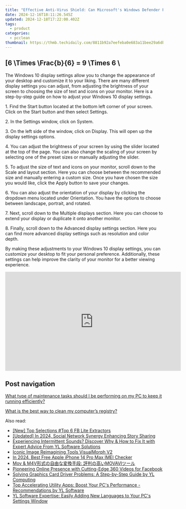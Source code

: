 ```yaml
---
title: "Effective Anti-Virus Shield: Can Microsoft's Windows Defender Prevent Malware Threats?"
date: 2024-12-16T18:11:26.545Z
updated: 2024-12-18T17:22:00.402Z
tags:
  - product
categories:
  - pcclean
thumbnail: https://thmb.techidaily.com/8811b92a7eefeba0e683a11bee29a6db304b4d3eeed54950f10cd7a4ce1787b2.jpg
---
```


## \[6 \Times \Frac{b}{6} = 9 \Times 6 \

The Windows 10 display settings allow you to change the appearance of your desktop and customize it to your liking. There are many different display settings you can adjust, from adjusting the brightness of your screen to choosing the size of text and icons on your monitor. Here is a step-by-step guide on how to adjust your Windows 10 display settings. 

1\. Find the Start button located at the bottom left corner of your screen. Click on the Start button and then select Settings.

2\. In the Settings window, click on System.

3\. On the left side of the window, click on Display. This will open up the display settings options. 

4\. You can adjust the brightness of your screen by using the slider located at the top of the page. You can also change the scaling of your screen by selecting one of the preset sizes or manually adjusting the slider.

5\. To adjust the size of text and icons on your monitor, scroll down to the Scale and layout section. Here you can choose between the recommended size and manually entering a custom size. Once you have chosen the size you would like, click the Apply button to save your changes.

6\. You can also adjust the orientation of your display by clicking the dropdown menu located under Orientation. You have the options to choose between landscape, portrait, and rotated.

7\. Next, scroll down to the Multiple displays section. Here you can choose to extend your display or duplicate it onto another monitor.

8\. Finally, scroll down to the Advanced display settings section. Here you can find more advanced display settings such as resolution and color depth. 

By making these adjustments to your Windows 10 display settings, you can customize your desktop to fit your personal preference. Additionally, these settings can help improve the clarity of your monitor for a better viewing experience.

<!-- affiliate ads begin -->
<iframe width="560" height="315" src="https://www.youtube.com/embed/U6lCtLUeROA?si=se6OFuis9JpcTGJf" title="YouTube video player" frameborder="0" allow="accelerometer; autoplay; clipboard-write; encrypted-media; gyroscope; picture-in-picture; web-share" referrerpolicy="strict-origin-when-cross-origin" allowfullscreen></iframe>
<!-- affiliate ads end -->

## Post navigation

[What type of maintenance tasks should I be performing on my PC to keep it running efficiently?](https://tools.techidaily.com/pcclean/products/)

[What is the best way to clean my computer’s registry?](https://tools.techidaily.com/pcclean/products/)

<ins class="adsbygoogle"
     style="display:block"
     data-ad-format="autorelaxed"
     data-ad-client="ca-pub-7571918770474297"
     data-ad-slot="1223367746"></ins>

<ins class="adsbygoogle"
     style="display:block"
     data-ad-client="ca-pub-7571918770474297"
     data-ad-slot="8358498916"
     data-ad-format="auto"
     data-full-width-responsive="true"></ins>

<span class="atpl-alsoreadstyle">Also read:</span>
<div><ul>
<li><a href="https://facebook-clips.techidaily.com/new-top-selections-top-6-fb-lite-extractors/"><u>[New] Top Selections #Top 6 FB Lite Extractors</u></a></li>
<li><a href="https://facebook-video-files.techidaily.com/updated-in-2024-social-network-synergy-enhancing-story-sharing/"><u>[Updated] In 2024, Social Network Synergy Enhancing Story Sharing</u></a></li>
<li><a href="https://discover-able.techidaily.com/experiencing-intermittent-sounds-discover-why-and-how-to-fix-it-with-expert-advice-from-yl-software-solutions/"><u>Experiencing Intermittent Sounds? Discover Why & How to Fix It with Expert Advice From YL Software Solutions</u></a></li>
<li><a href="https://extra-tips.techidaily.com/iconic-image-reimagining-tools-visualmorph-v2/"><u>Iconic Image Reimagining Tools VisualMorph V2</u></a></li>
<li><a href="https://sim-unlock.techidaily.com/in-2024-best-free-apple-iphone-14-pro-max-imei-checker-by-drfone-ios/"><u>In 2024, Best Free Apple iPhone 14 Pro Max IMEI Checker</u></a></li>
<li><a href="https://some-guidance.techidaily.com/mov-and-m4v-movavi/"><u>Mov & M4V形式の自由な変換手段: 評判の高いMOVAVIツール</u></a></li>
<li><a href="https://facebook-clips.techidaily.com/pioneering-online-presence-with-cutting-edge-360-videos-for-facebook/"><u>Pioneering Online Presence with Cutting-Edge 360 Videos for Facebook</u></a></li>
<li><a href="https://discover-able.techidaily.com/solving-graphics-card-driver-problems-a-step-by-step-guide-by-yl-computing/"><u>Solving Graphics Card Driver Problems: A Step-by-Step Guide by YL Computing</u></a></li>
<li><a href="https://discover-able.techidaily.com/top-accelerating-utility-apps-boost-your-pcs-performance-recommendations-by-yl-software/"><u>Top Accelerating Utility Apps: Boost Your PC's Performance - Recommendations by YL Software</u></a></li>
<li><a href="https://discover-able.techidaily.com/yl-software-expertise-easily-adding-new-languages-to-your-pcs-settings-window/"><u>YL Software Expertise: Easily Adding New Languages to Your PC's Settings Window</u></a></li>
</ul></div>

